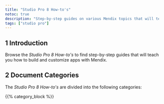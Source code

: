 ```yaml
---
title: "Studio Pro 8 How-to's"
notoc: true
description: "Step-by-step guides on various Mendix topics that will teach you how to build and customize apps."
tags: ["studio pro"]
---
```


## 1 Introduction

Browse the *Studio Pro 8 How-to's* to find step-by-step guides that will teach you how to build and customize apps with Mendix.

## 2 Document Categories

The *Studio Pro 8 How-to's* are divided into the following categories:

{{% category_block %}}
